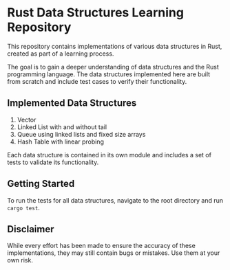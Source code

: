 # Rust Data Structures Learning Repository

This repository contains implementations of various data structures in Rust, created as part of a learning process. 

The goal is to gain a deeper understanding of data structures and the Rust programming language. The data structures implemented here are built from scratch and include test cases to verify their functionality.

## Implemented Data Structures

1. Vector
2. Linked List with and without tail
3. Queue using linked lists and fixed size arrays 
4. Hash Table with linear probing

Each data structure is contained in its own module and includes a set of tests to validate its functionality.

## Getting Started

To run the tests for all data structures, navigate to the root directory and run `cargo test`.

## Disclaimer

While every effort has been made to ensure the accuracy of these implementations, they may still contain bugs or mistakes. Use them at your own risk. 

